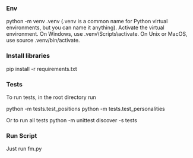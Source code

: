 ### Env

python -m venv .venv (.venv is a common name for Python virtual environments, but you can name it anything).
Activate the virtual environment. On Windows, use .venv\Scripts\activate. On Unix or MacOS, use source .venv/bin/activate.

### Install libraries

pip install -r requirements.txt


### Tests
To run tests, in the root directory run

python -m tests.test_positions
python -m tests.test_personalities

Or to run all tests
python -m unittest discover -s tests


### Run Script

Just run fm.py
